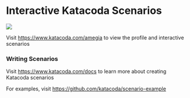 # Interactive Katacoda Scenarios

[![](http://shields.katacoda.com/katacoda/amegia/count.svg)](https://www.katacoda.com/amegia "Get your profile on Katacoda.com")

Visit https://www.katacoda.com/amegia to view the profile and interactive scenarios

### Writing Scenarios
Visit https://www.katacoda.com/docs to learn more about creating Katacoda scenarios

For examples, visit https://github.com/katacoda/scenario-example
